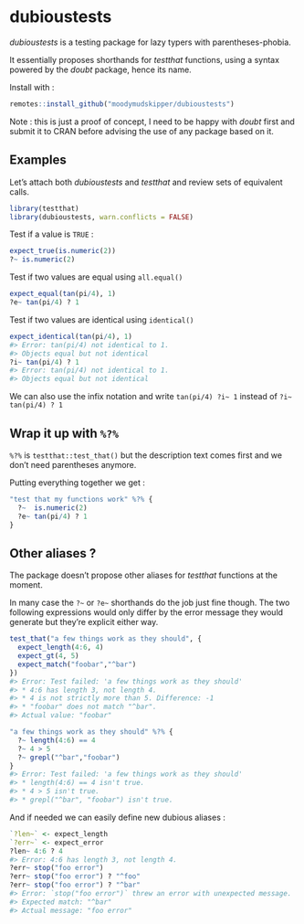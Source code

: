 
# dubioustests

*dubioustests* is a testing package for lazy typers with
parentheses-phobia.

It essentially proposes shorthands for *testthat* functions, using a
syntax powered by the *doubt* package, hence its name.

Install with :

``` r
remotes::install_github("moodymudskipper/dubioustests")
```

Note : this is just a proof of concept, I need to be happy with *doubt* first and submit it to CRAN before advising the use of any package based on it.

## Examples

Let’s attach both *dubioustests* and *testthat* and review sets of
equivalent calls.

``` r
library(testthat)
library(dubioustests, warn.conflicts = FALSE)
```

Test if a value is `TRUE` :

``` r
expect_true(is.numeric(2))
?~ is.numeric(2)
```

Test if two values are equal using `all.equal()`

``` r
expect_equal(tan(pi/4), 1)
?e~ tan(pi/4) ? 1
```

Test if two values are identical using `identical()`

``` r
expect_identical(tan(pi/4), 1)
#> Error: tan(pi/4) not identical to 1.
#> Objects equal but not identical
?i~ tan(pi/4) ? 1
#> Error: tan(pi/4) not identical to 1.
#> Objects equal but not identical
```

We can also use the infix notation and write `tan(pi/4) ?i~ 1` instead
of `?i~ tan(pi/4) ? 1`

## Wrap it up with `%?%`

`%?%` is `testthat::test_that()` but the description text comes first
and we don’t need parentheses anymore.

Putting everything together we get :

``` r
"test that my functions work" %?% {
  ?~  is.numeric(2)
  ?e~ tan(pi/4) ? 1
}
```

## Other aliases ?

The package doesn’t propose other aliases for *testthat* functions at
the moment.

In many case the `?~` or `?e~` shorthands do the job just fine though.
The two following expressions would only differ by the error message
they would generate but they’re explicit either way.

``` r
test_that("a few things work as they should", {
  expect_length(4:6, 4)
  expect_gt(4, 5)
  expect_match("foobar","^bar")
})
#> Error: Test failed: 'a few things work as they should'
#> * 4:6 has length 3, not length 4.
#> * 4 is not strictly more than 5. Difference: -1
#> * "foobar" does not match "^bar".
#> Actual value: "foobar"

"a few things work as they should" %?% {
  ?~ length(4:6) == 4
  ?~ 4 > 5
  ?~ grepl("^bar","foobar")
}
#> Error: Test failed: 'a few things work as they should'
#> * length(4:6) == 4 isn't true.
#> * 4 > 5 isn't true.
#> * grepl("^bar", "foobar") isn't true.
```

And if needed we can easily define new dubious aliases :

``` r
`?len~` <- expect_length
`?err~` <- expect_error
?len~ 4:6 ? 4
#> Error: 4:6 has length 3, not length 4.
?err~ stop("foo error")
?err~ stop("foo error") ? "^foo"
?err~ stop("foo error") ? "^bar"
#> Error: `stop("foo error")` threw an error with unexpected message.
#> Expected match: "^bar"
#> Actual message: "foo error"
```
